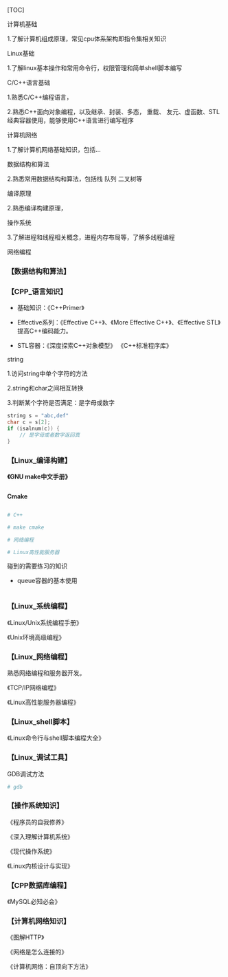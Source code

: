 [TOC]





计算机基础

1.了解计算机组成原理，常见cpu体系架构即指令集相关知识



Linux基础

1.了解linux基本操作和常用命令行，权限管理和简单shell脚本编写



C/C++语言基础

1.熟悉C/C++编程语言，

2.熟悉C++面向对象编程，以及继承、封装、多态， 重载、 友元、虚函数、STL经典容器使用，能够使用C++语言进行编写程序



计算机网络

1.了解计算机网络基础知识，包括...





数据结构和算法

2.熟悉常用数据结构和算法，包括栈 队列 二叉树等



编译原理

2.熟悉编译构建原理，





操作系统

3.了解进程和线程相关概念，进程内存布局等，了解多线程编程







网络编程











### 【数据结构和算法】

















































### 【CPP_语言知识】



-   基础知识：《C++Primer》

-   Effective系列：《Effective C++》、《More Effective C++》、《Effective STL》提高C++编码能力。

-   STL容器：《深度探索C++对象模型》  《C++标准程序库》





string



1.访问string中单个字符的方法

2.string和char之间相互转换



3.判断某个字符是否满足：是字母或数字

```c++
string s = "abc,def"
char c = s[2];
if (isalnum(c)) {
    // 是字母或者数字返回真
}
```









































### 【Linux_编译构建】



**《GNU make中文手册》**



```

```



**Cmake**



```bash

# C++ 

# make cmake

# 网络编程

# Linux高性能服务器


```























碰到的需要练习的知识

-   queue容器的基本使用





```

```





















### 【Linux_系统编程】



《Linux/Unix系统编程手册》

《Unix环境高级编程》





































### 【Linux_网络编程】



熟悉网络编程和服务器开发。





《TCP/IP网络编程》

《Linux高性能服务器编程》











































### 【Linux_shell脚本】



《Linux命令行与shell脚本编程大全》









































































### 【Linux_调试工具】











GDB调试方法



```bash
# gdb
```







































### 【操作系统知识】

《程序员的自我修养》

《深入理解计算机系统》

《现代操作系统》

《Linux内核设计与实现》































### 【CPP数据库编程】





《MySQL必知必会》

































### 【计算机网络知识】



《图解HTTP》

《网络是怎么连接的》

《计算机网络：自顶向下方法》













































